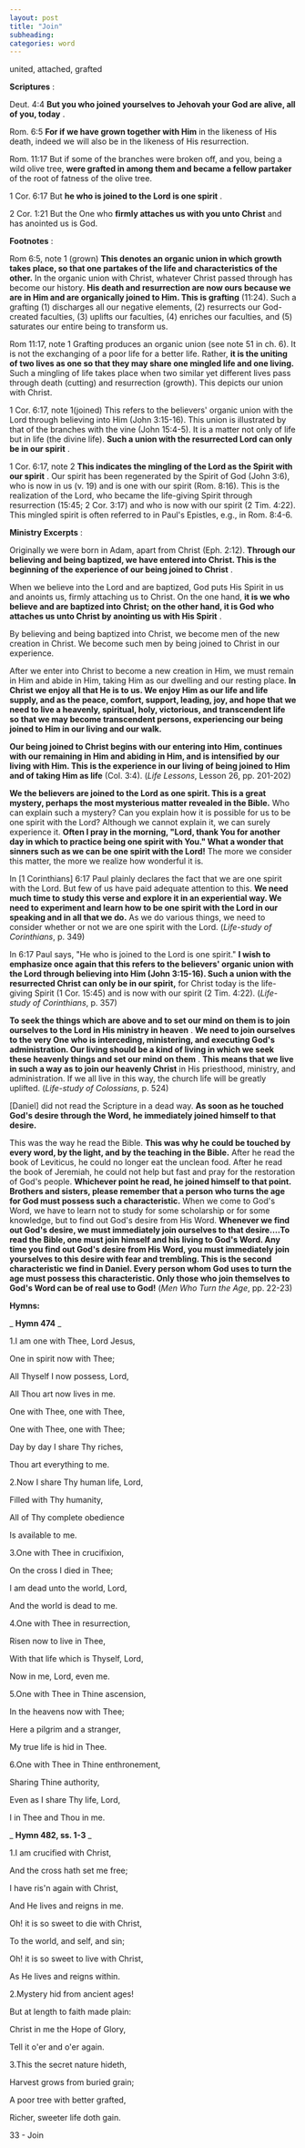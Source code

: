 ```yaml
---
layout: post
title: "Join"
subheading:
categories: word
---
```


united, attached, grafted

**Scriptures** :

Deut. 4:4 **But you who joined yourselves to Jehovah your God are alive, all of you, today** .

Rom. 6:5 **For if we have grown together with Him** in the likeness of His death, indeed we will also be in the likeness of His resurrection.

Rom. 11:17 But if some of the branches were broken off, and you, being a wild olive tree, **were grafted in among them and became a fellow partaker** of the root of fatness of the olive tree.

1 Cor. 6:17 But **he who is joined to the Lord is one spirit** .

2 Cor. 1:21 But the One who **firmly attaches us with you unto Christ** and has anointed us is God.

**Footnotes** :

Rom 6:5, note 1 (grown) **This denotes an organic union in which growth takes place, so that one partakes of the life and characteristics of the other.** In the organic union with Christ, whatever Christ passed through has become our history. **His death and resurrection are now ours because we are in Him and are organically joined to Him. This is grafting** (11:24). Such a grafting (1) discharges all our negative elements, (2) resurrects our God-created faculties, (3) uplifts our faculties, (4) enriches our faculties, and (5) saturates our entire being to transform us.

Rom 11:17, note 1 Grafting produces an organic union (see note 51 in ch. 6). It is not the exchanging of a poor life for a better life. Rather, **it is the uniting of two lives as one so that they may share one mingled life and one living.** Such a mingling of life takes place when two similar yet different lives pass through death (cutting) and resurrection (growth). This depicts our union with Christ.

1 Cor. 6:17, note 1(joined) This refers to the believers' organic union with the Lord through believing into Him (John 3:15-16). This union is illustrated by that of the branches with the vine (John 15:4-5). It is a matter not only of life but in life (the divine life). **Such a union with the resurrected Lord can only be in our spirit** .

1 Cor. 6:17, note 2 **This indicates the mingling of the Lord as the Spirit with our spirit** . Our spirit has been regenerated by the Spirit of God (John 3:6), who is now in us (v. 19) and is one with our spirit (Rom. 8:16). This is the realization of the Lord, who became the life-giving Spirit through resurrection (15:45; 2 Cor. 3:17) and who is now with our spirit (2 Tim. 4:22). This mingled spirit is often referred to in Paul's Epistles, e.g., in Rom. 8:4-6.

**Ministry Excerpts** :

Originally we were born in Adam, apart from Christ (Eph. 2:12). **Through our believing and being baptized, we have entered into Christ. This is the beginning of the experience of our being joined to Christ** .

When we believe into the Lord and are baptized, God puts His Spirit in us and anoints us, firmly attaching us to Christ. On the one hand, **it is we who believe and are baptized into Christ; on the other hand, it is God who attaches us unto Christ by anointing us with His Spirit** .

By believing and being baptized into Christ, we become men of the new creation in Christ. We become such men by being joined to Christ in our experience.

After we enter into Christ to become a new creation in Him, we must remain in Him and abide in Him, taking Him as our dwelling and our resting place. **In Christ we enjoy all that He is to us. We enjoy Him as our life and life supply, and as the peace, comfort, support, leading, joy, and hope that we need to live a heavenly, spiritual, holy, victorious, and transcendent life so that we may become transcendent persons, experiencing our being joined to Him in our living and our walk.**

**Our being joined to Christ begins with our entering into Him, continues with our remaining in Him and abiding in Him, and is intensified by our living with Him. This is the experience in our living of being joined to Him and of taking Him as life** (Col. 3:4). (_Life Lessons_, Lesson 26, pp. 201-202)

**We the believers are joined to the Lord as one spirit. This is a great mystery, perhaps the most mysterious matter revealed in the Bible.** Who can explain such a mystery? Can you explain how it is possible for us to be one spirit with the Lord? Although we cannot explain it, we can surely experience it. **Often I pray in the morning, "Lord, thank You for another day in which to practice being one spirit with You." What a wonder that sinners such as we can be one spirit with the Lord!** The more we consider this matter, the more we realize how wonderful it is.

In [1 Corinthians] 6:17 Paul plainly declares the fact that we are one spirit with the Lord. But few of us have paid adequate attention to this. **We need much time to study this verse and explore it in an experiential way. We need to experiment and learn how to be one spirit with the Lord in our speaking and in all that we do.** As we do various things, we need to consider whether or not we are one spirit with the Lord. (_Life-study of Corinthians_, p. 349)

In 6:17 Paul says, "He who is joined to the Lord is one spirit." **I wish to emphasize once again that this refers to the believers' organic union with the Lord through believing into Him (John 3:15-16). Such a union with the resurrected Christ can only be in our spirit,** for Christ today is the life-giving Spirit (1 Cor. 15:45) and is now with our spirit (2 Tim. 4:22). (_Life-study of Corinthians_, p. 357)

**To seek the things which are above and to set our mind on them is to join ourselves to the Lord in His ministry in heaven** . **We need to join ourselves to the very One who is interceding, ministering, and executing God's administration. Our living should be a kind of living in which we seek these heavenly things and set our mind on them** . **This means that we live in such a way as to join our heavenly Christ** in His priesthood, ministry, and administration. If we all live in this way, the church life will be greatly uplifted. (_Life-study of Colossians_, p. 524)

[Daniel] did not read the Scripture in a dead way. **As soon as he touched God's desire through the Word, he immediately joined himself to that desire.**

This was the way he read the Bible. **This was why he could be touched by every word, by the light, and by the teaching in the Bible.** After he read the book of Leviticus, he could no longer eat the unclean food. After he read the book of Jeremiah, he could not help but fast and pray for the restoration of God's people. **Whichever point he read, he joined himself to that point. Brothers and sisters, please remember that a person who turns the age for God must possess such a characteristic.** When we come to God's Word, we have to learn not to study for some scholarship or for some knowledge, but to find out God's desire from His Word. **Whenever we find out God's desire, we must immediately join ourselves to that desire….To read the Bible, one must join himself and his living to God's Word. Any time you find out God's desire from His Word, you must immediately join yourselves to this desire with fear and trembling. This is the second characteristic we find in Daniel. Every person whom God uses to turn the age must possess this characteristic. Only those who join themselves to God's Word can be of real use to God!** (_Men Who Turn the Age_, pp. 22-23)

**Hymns:**

_ **Hymn 474** _

1.I am one with Thee, Lord Jesus,

One in spirit now with Thee;

All Thyself I now possess, Lord,

All Thou art now lives in me.

One with Thee, one with Thee,

One with Thee, one with Thee;

Day by day I share Thy riches,

Thou art everything to me.

2.Now I share Thy human life, Lord,

Filled with Thy humanity,

All of Thy complete obedience

Is available to me.

3.One with Thee in crucifixion,

On the cross I died in Thee;

I am dead unto the world, Lord,

And the world is dead to me.

4.One with Thee in resurrection,

Risen now to live in Thee,

With that life which is Thyself, Lord,

Now in me, Lord, even me.

5.One with Thee in Thine ascension,

In the heavens now with Thee;

Here a pilgrim and a stranger,

My true life is hid in Thee.

6.One with Thee in Thine enthronement,

Sharing Thine authority,

Even as I share Thy life, Lord,

I in Thee and Thou in me.

_ **Hymn 482, ss. 1-3** _

1.I am crucified with Christ,

And the cross hath set me free;

I have ris'n again with Christ,

And He lives and reigns in me.

Oh! it is so sweet to die with Christ,

To the world, and self, and sin;

Oh! it is so sweet to live with Christ,

As He lives and reigns within.

2.Mystery hid from ancient ages!

But at length to faith made plain:

Christ in me the Hope of Glory,

Tell it o'er and o'er again.

3.This the secret nature hideth,

Harvest grows from buried grain;

A poor tree with better grafted,

Richer, sweeter life doth gain.

33 - Join
